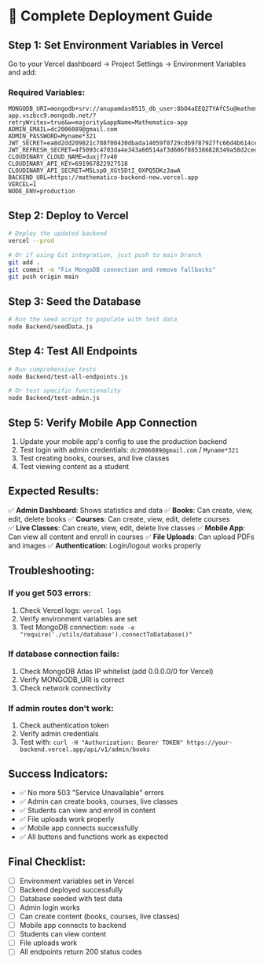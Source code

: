 # 🚀 Complete Deployment Guide

## Step 1: Set Environment Variables in Vercel

Go to your Vercel dashboard → Project Settings → Environment Variables and add:

### Required Variables:
```
MONGODB_URI=mongodb+srv://anupamdas0515_db_user:8bO4aEEQ2TYAfCSu@mathematico-app.vszbcc9.mongodb.net/?retryWrites=true&w=majority&appName=Mathematico-app
ADMIN_EMAIL=dc2006089@gmail.com
ADMIN_PASSWORD=Myname*321
JWT_SECRET=ea8d2dd209821c788f00430dbada14059f8729cdb9787927fc66d4b614ce934d8a605ca223405bddd2b4c984ed8490c7c62550d579f1b245754ee2f0c6e6fe33
JWT_REFRESH_SECRET=4f5093c4703da4e343a60514af3d606f885386828349a58d2cec5c6d66bb829b373361b340518abc1011e697cecd71dfcad0a32cc4a1e05a167e11076877f090
CLOUDINARY_CLOUD_NAME=duxjf7v40
CLOUDINARY_API_KEY=691967822927518
CLOUDINARY_API_SECRET=M5LspD_XGt5DtI_0XPQ5DKz3awA
BACKEND_URL=https://mathematico-backend-new.vercel.app
VERCEL=1
NODE_ENV=production
```

## Step 2: Deploy to Vercel

```bash
# Deploy the updated backend
vercel --prod

# Or if using Git integration, just push to main branch
git add .
git commit -m "Fix MongoDB connection and remove fallbacks"
git push origin main
```

## Step 3: Seed the Database

```bash
# Run the seed script to populate with test data
node Backend/seedData.js
```

## Step 4: Test All Endpoints

```bash
# Run comprehensive tests
node Backend/test-all-endpoints.js

# Or test specific functionality
node Backend/test-admin.js
```

## Step 5: Verify Mobile App Connection

1. Update your mobile app's config to use the production backend
2. Test login with admin credentials: `dc2006089@gmail.com` / `Myname*321`
3. Test creating books, courses, and live classes
4. Test viewing content as a student

## Expected Results:

✅ **Admin Dashboard**: Shows statistics and data
✅ **Books**: Can create, view, edit, delete books
✅ **Courses**: Can create, view, edit, delete courses  
✅ **Live Classes**: Can create, view, edit, delete live classes
✅ **Mobile App**: Can view all content and enroll in courses
✅ **File Uploads**: Can upload PDFs and images
✅ **Authentication**: Login/logout works properly

## Troubleshooting:

### If you get 503 errors:
1. Check Vercel logs: `vercel logs`
2. Verify environment variables are set
3. Test MongoDB connection: `node -e "require('./utils/database').connectToDatabase()"`

### If database connection fails:
1. Check MongoDB Atlas IP whitelist (add 0.0.0.0/0 for Vercel)
2. Verify MONGODB_URI is correct
3. Check network connectivity

### If admin routes don't work:
1. Check authentication token
2. Verify admin credentials
3. Test with: `curl -H "Authorization: Bearer TOKEN" https://your-backend.vercel.app/api/v1/admin/books`

## Success Indicators:

- ✅ No more 503 "Service Unavailable" errors
- ✅ Admin can create books, courses, live classes
- ✅ Students can view and enroll in content
- ✅ File uploads work properly
- ✅ Mobile app connects successfully
- ✅ All buttons and functions work as expected

## Final Checklist:

- [ ] Environment variables set in Vercel
- [ ] Backend deployed successfully
- [ ] Database seeded with test data
- [ ] Admin login works
- [ ] Can create content (books, courses, live classes)
- [ ] Mobile app connects to backend
- [ ] Students can view content
- [ ] File uploads work
- [ ] All endpoints return 200 status codes
